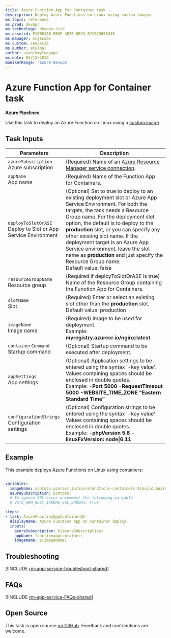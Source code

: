 ```yaml
---
title: Azure Function App for Container task
description: Deploy Azure Functions on Linux using custom images
ms.topic: reference
ms.prod: devops
ms.technology: devops-cicd
ms.assetid: F1EB01AB-EB5F-4D70-8023-87197D65B338
ms.manager: mijacobs
ms.custom: seodec18
ms.author: atulmal
author: azooinmyluggage
ms.date: 03/13/2019
monikerRange: 'azure-devops'
---
```


# Azure Function App for Container task

**Azure Pipelines**

Use this task to deploy an Azure Function on Linux using a [custom image](https://docs.microsoft.com/azure/azure-functions/functions-create-function-linux-custom-image).

## Task Inputs

<table><thead><tr><th>Parameters</th><th>Description</th></tr></thead>
<tr><td><code>azureSubscription</code><br/>Azure subscription</td><td>(Required) Name of an <a href="../../library/connect-to-azure.md" data-raw-source="[Azure Resource Manager service connection](../../library/connect-to-azure.md)">Azure Resource Manager service connection</a>.</td></tr>
<tr><td><code>appName</code><br/>App name</td><td>(Required) Name of the Function App for Containers.</td>
<tr><td><code>deployToSlotOrASE</code><br/>Deploy to Slot or App Service Environment</td><td>(Optional) Set to true to deploy to an existing deployment slot or Azure App Service Environment. For both the targets, the task needs a Resource Group name. For the deployment slot option, the default is to deploy to the <b>production</b> slot, or you can specify any other existing slot name. If the deployment target is an Azure App Service environment, leave the slot name as <b>production</b> and just specify the Resource Group name.<br/>Default value: false</td>
<tr><td><code>resourceGroupName</code><br/>Resource group</td><td>(Required if deployToSlotOrASE is true) Name of the Resource Group containing the Function App for Containers.</td>
<tr><td><code>slotName</code><br/>Slot</td><td>(Required) Enter or select an existing slot other than the <b>production</b> slot.<br/>Default value: production</td>
<tr><td><code>imageName</code><br/>Image name</td><td>(Required) Image to be used for deployment. <br/>Example: <b>myregistry.azurecr.io/nginx:latest</b></td>
<tr><td><code>containerCommand</code><br/>Startup command</td><td>(Optional) Startup command to be executed after deployment.</td>
<tr><td><code>appSettings</code><br/>App settings</td><td>(Optional) Application settings to be entered using the syntax &#39;-key value&#39;. Values containing spaces should be enclosed in double quotes. <br/>Example: <b>-Port 5000 -RequestTimeout 5000 -WEBSITE_TIME_ZONE &quot;Eastern Standard Time&quot;</b></td>
<tr><td><code>configurationStrings</code><br/>Configuration settings</td><td>(Optional) Configuration strings to be entered using the syntax &#39;-key value&#39;. Values containing spaces should be enclosed in double quotes. <br/>Example: <b>-phpVersion 5.6 -linuxFxVersion: node|6.11</b></td>
</table>

## Example

This example deploys Azure Functions on Linux using containers:

```YAML

variables:
  imageName: contoso.azurecr.io/azurefunctions-containers:$(build.buildId)
  azureSubscription: Contoso
  # To ignore SSL error uncomment the following variable
  # VSTS_ARM_REST_IGNORE_SSL_ERRORS: true

steps:
- task: AzureFunctionAppContainer@1
  displayName: Azure Function App on Container deploy
  inputs:
    azureSubscription: $(azureSubscription)
    appName: functionappcontainers
    imageName: $(imageName)
```

## Troubleshooting

[!INCLUDE [rm-app-service-troubleshoot-shared](./_shared/rm-app-service-troubleshoot-shared.md)]

## FAQs

[!INCLUDE [rm-app-service-FAQs-shared](./_shared/rm-app-service-faqs-shared.md)]

## Open Source

This task is open source [on GitHub](https://github.com/Microsoft/azure-pipelines-tasks). Feedback and contributions are welcome.
